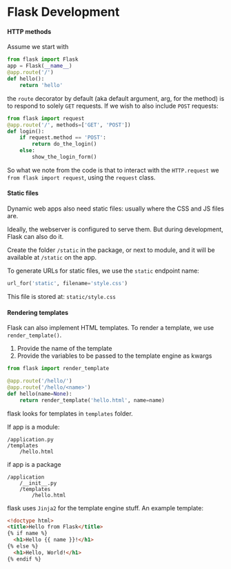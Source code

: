 # Flask Development

#### HTTP methods

Assume we start with

```python
from flask import Flask
app = Flask(__name__)
@app.route('/')
def hello():
    return 'hello'
```

the `route` decorator by default (aka default argument, arg, for the method) is to respond to solely `GET` requests. If we wish to also include `POST` requests:

```python
from flask import request
@app.route('/', methods=['GET', 'POST'])
def login():
    if request.method == 'POST':
        return do_the_login()
    else:
        show_the_login_form()
```

So what we note from the code is that to interact with the `HTTP.request` we `from flask import request`, using the `request` class. 

#### Static files

Dynamic web apps also need static files: usually where the CSS and JS files are. 

Ideally, the webserver is configured to serve them. But during development, Flask can also do it. 

Create the folder `/static` in the package, or next to module, and it will be available at `/static` on the app.

To generate URLs for static files, we use the `static` endpoint name:

```python
url_for('static', filename='style.css')
```

This file is stored at: `static/style.css`

#### Rendering templates

Flask can also implement HTML templates. To render a template, we use `render_template()`. 

1. Provide the name of the template
2. Provide the variables to be passed to the template engine as kwargs

```python
from flask import render_template

@app.route('/hello/')
@app.route('/hello/<name>')
def hello(name=None):
    return render_template('hello.html', name=name)
```

flask looks for templates in `templates` folder.

If app is a module:

```
/application.py
/templates
    /hello.html
```

if app is a package

```
/application
    /__init__.py
    /templates
        /hello.html
```

flask uses `Jinja2` for the template engine stuff. An example template:

```html
<!doctype html>
<title>Hello from Flask</title>
{% if name %}
  <h1>Hello {{ name }}!</h1>
{% else %}
  <h1>Hello, World!</h1>
{% endif %}
```


